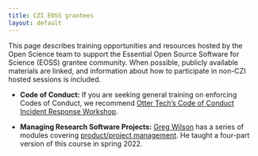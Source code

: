 ```yaml
---
title: CZI EOSS grantees
layout: default
---
```


This page describes training opportunities and resources hosted by the Open Science team
to support the Essential Open Source Software for Science (EOSS) grantee community.
When possible, publicly available materials are linked, 
and information about how to participate in non-CZI hosted sessions is included.

- **Code of Conduct:** If you are seeking general training on enforcing Codes of Conduct, we recommend [Otter Tech’s Code of Conduct Incident Response Workshop](https://otter.technology/code-of-conduct-training/).

- **Managing Research Software Projects:** [Greg Wilson](https://third-bit.com/) has a series of modules covering [product/project management](https://codebender.org/). He taught a four-part version of this course in spring 2022.
